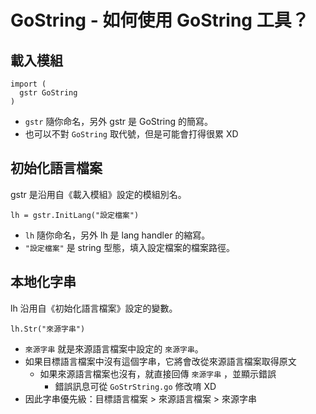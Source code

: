 # GoString - 如何使用 GoString 工具？
## 載入模組
```
import (
  gstr GoString
)
```

- `gstr` 隨你命名，另外 gstr 是 GoString 的簡寫。
- 也可以不對 `GoString` 取代號，但是可能會打得很累 XD

## 初始化語言檔案
gstr 是沿用自《載入模組》設定的模組別名。

```
lh = gstr.InitLang("設定檔案")
```

- `lh` 隨你命名，另外 lh 是 lang handler 的縮寫。
- `"設定檔案"` 是 string 型態，填入設定檔案的檔案路徑。

## 本地化字串
lh 沿用自《初始化語言檔案》設定的變數。

```
lh.Str("來源字串")
```

- `來源字串` 就是來源語言檔案中設定的 `來源字串`。
- 如果目標語言檔案中沒有這個字串，它將會改從來源語言檔案取得原文
  - 如果來源語言檔案也沒有，就直接回傳 `來源字串` ，並顯示錯誤
    - 錯誤訊息可從 `GoStrString.go` 修改唷 XD
- 因此字串優先級：目標語言檔案 > 來源語言檔案 > 來源字串
